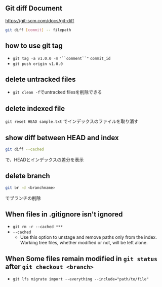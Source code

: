 ## Git diff Document
https://git-scm.com/docs/git-diff

```sh
git diff [commit] -- filepath
```

## how to use git tag
- `git tag -a v1.0.0 -m` `"``comment``"` `commit_id`
- `git push origin v1.0.0`
## delete untracked files
- `git clean -f`でuntracked filesを削除できる

## delete indexed file
`git reset HEAD sample.txt`
でインデックスのファイルを取り消す

## show diff between HEAD and index

```sh
git diff --cached
```
で、HEADとインデックスの差分を表示

## delete branch
```sh
git br -d <branchname>
```
でブランチの削除

## When files in .gitignore isn't ignored
- `git rm -r --cached ***`
- `--cached`
  - Use this option to unstage and remove paths only from the index. Working tree files, whether modified or not, will be left alone.

## When Some files remain modified in `git status` after `git checkout <branch>`
- `git lfs migrate import --everything --include="path/to/file"`
